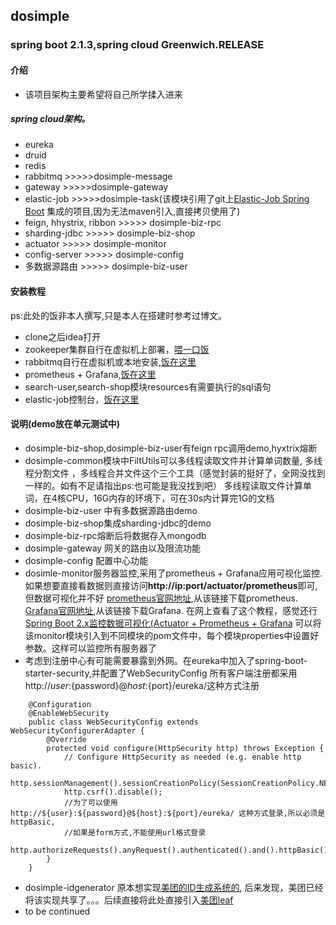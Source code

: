 ## dosimple
### spring boot 2.1.3,spring cloud Greenwich.RELEASE
#### 介绍
- 该项目架构主要希望将自己所学揉入进来
##### spring cloud架构。 
- eureka
- druid
- redis
- rabbitmq >>>>>dosimple-message
- gateway >>>>>dosimple-gateway
- elastic-job >>>>>dosimple-task(该模块引用了git上[Elastic-Job Spring Boot](https://github.com/yinjihuan/elastic-job-spring-boot-starter)
集成的项目,因为无法maven引入,直接拷贝使用了)
- feign, hhystrix, ribbon >>>>> dosimple-biz-rpc
- sharding-jdbc >>>>> dosimple-biz-shop
- actuator >>>>> dosimple-monitor
- config-server >>>>> dosimple-config
- 多数据源路由 >>>>> dosimple-biz-user
#### 安装教程
ps:此处的饭非本人撰写,只是本人在搭建时参考过博文。
- clone之后idea打开
- zookeeper集群自行在虚拟机上部署，<a href="https://blog.csdn.net/cruise_h/article/details/19046357" target="_blank">喂一口饭</a>
- rabbitmq自行在虚拟机或本地安装,<a href="https://blog.csdn.net/qq_16538827/article/details/82838419" target="_blank">饭在这里</a>
- prometheus + Grafana,<a href="http://www.itmuch.com/spring-boot/actuator-prometheus-grafana/" target="_blank">饭在这里</a>
- search-user,search-shop模块resources有需要执行的sql语句
- elastic-job控制台，<a href="https://blog.csdn.net/qq_31289187/article/details/84843044" target="_blank">饭在这里</a>
#### 说明(demo放在单元测试中)

- dosimple-biz-shop,dosimple-biz-user有feign rpc调用demo,hyxtrix熔断
- dosimple-common模块中FiltUtils可以多线程读取文件并计算单词数量, 多线程分割文件
，多线程合并文件这个三个工具（感觉封装的挺好了，全网没找到一样的。如有不足请指出ps:也可能是我没找到吧）
多线程读取文件计算单词，在4核CPU，16G内存的环境下，可在30s内计算完1G的文档
- dosimple-biz-user 中有多数据源路由demo
- dosimple-biz-shop集成sharding-jdbc的demo
- dosimple-biz-rpc熔断后将数据存入mongodb
- dosimple-gateway 网关的路由以及限流功能
- dosimple-config 配置中心功能
- dosimle-monitor服务器监控,采用了prometheus + Grafana应用可视化监控.如果想要直接看数据则直接访问<b>http://ip:port/actuator/prometheus</b>即可,但数据可视化并不好
[prometheus官网地址](https://prometheus.io/),从该链接下载prometheus.
[Grafana官网地址](https://grafana.com/),从该链接下载Grafana.
在网上查看了这个教程，感觉还行
[Spring Boot 2.x监控数据可视化(Actuator + Prometheus + Grafana](http://www.itmuch.com/spring-boot/actuator-prometheus-grafana/)
可以将该monitor模块引入到不同模块的pom文件中，每个模块properties中设置好参数。这样可以监控所有服务器了
- 考虑到注册中心有可能需要暴露到外网。在eureka中加入了spring-boot-starter-security,并配置了WebSecurityConfig
所有客户端注册都采用http://${user}:${password}@${host}:${port}/eureka/这种方式注册
```
    @Configuration
    @EnableWebSecurity
    public class WebSecurityConfig extends WebSecurityConfigurerAdapter {
        @Override
        protected void configure(HttpSecurity http) throws Exception {
            // Configure HttpSecurity as needed (e.g. enable http basic).
            http.sessionManagement().sessionCreationPolicy(SessionCreationPolicy.NEVER);
            http.csrf().disable();
            //为了可以使用 http://${user}:${password}@${host}:${port}/eureka/ 这种方式登录,所以必须是httpBasic,
            //如果是form方式,不能使用url格式登录
            http.authorizeRequests().anyRequest().authenticated().and().httpBasic();
        }
    }
```
- dosimple-idgenerator 原本想实现<a href="https://tech.meituan.com/2017/04/21/mt-leaf.html" target="_blank">美团的ID生成系统的</a>,
后来发现，美团已经将该实现共享了。。。后续直接将此处直接引入[美团leaf](https://github.com/Meituan-Dianping/Leaf)
- to be continued
 



